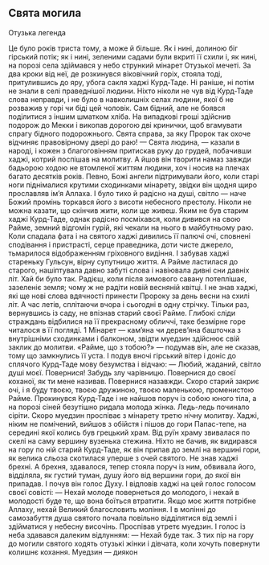 ## Свята могила

Отузька легенда

Це було років триста тому, а може й більше. Як і нині, долиною біг гірський потік; як і нині, зеленими садами були вкриті її схили і, як нині, на порозі села здіймався у небо стрункий мінарет Отузької мечеті. За два кроки від неї, де розкинувся віковічний горіх, стояла тоді, притулившись до яру, убога сакля хаджі Курд-Таде. Ні раніше, ні потім не знали в селі праведнішої людини. Ніхто ніколи не чув від Курд-Таде слова неправди, і не було в навколишніх селах людини, якої б не розважив у горі чи біді цей чоловік. Сам бідний, але не боявся поділитися з іншим шматком хліба. На випадкові гроші здійснив подорож до Мекки і викопав дорогою дві кринички, щоб вгамувати спрагу бідного подорожнього. Свята справа, за яку Пророк так охоче відчиняє правовірному двері до раю!
— Свята людина, — казали в народі, і кожен з благоговінням притискав руку до грудей, побачивши хаджі, котрий поспішав на молитву.
А йшов він творити намаз завжди бадьорою ходою не втомленої життям людини, хоч і носив на плечах багато десятків років. Певно, Божі ангели підтримували його, коли старі ноги піднімалися крутими сходинками мінарету, звідки він щодня щиро прославляв ім’я Аллаха. І було тихо й радісно на душі, світло — наче Божий промінь торкався його з висоти небесного престолу.
Ніколи не можна казати, що скінчив жити, коли ще живеш. Яким не був старим хаджі Курд-Таде, однак радісно посміхався, коли дивився на свою Райме, земний відгомін гурій, які чекали на нього в майбутньому раю. Коли спадала фата і на святого хаджі дивились її палючі очі, сповнені сподівання і пристрасті, серце праведника, доти чисте джерело, тьмарилося відображенням гріховного видіння. І забував хаджі стареньку Гульсун, вірну супутницю життя. А Райме ластилася до старого, нашіптувала давно забуті слова і навіювала дивні сни давніх літ.
Хай би було так. Радієш, коли після зимового савану потеплішає, зазеленіє земля; чому ж не радіти новій весняній квітці. І не знав хаджі, які ще нові слова вдячності принести Пророку за день весни на схилі літ. А час летів, сплітаючи вчора і сьогодні в одну стрічку.
Тільки раз, вернувшись із саду, не впізнав старий своєї Райме. Глибокі сліди страждань відбилися на її прекрасному обличчі, таке безмірне горе читалося в її погляді.
1 Мінарет — кам’яна чи дерев’яна башточка з внутрішніми сходинками і балконом, звідти муедзин здійснює свій заклик до молитви. «Райме, що з тобою?» — подумав він, але не сказав, тому що замкнулись її уста.
І подув вночі гірський вітер і доніс до сплячого Курд-Таде мову безумства і відчаю:
— Любий, жаданий, світло душі моєї. Повернися! Забудь злу чарівницю. Повернися до своєї коханої, як ти мене називав. Повернися назавжди. Скоро старий закриє очі, і я буду твоєю, твоєю дружиною, твоєю маленькою, променистою Райме.
Прокинувся Курд-Таде і не найшов поруч із собою юного тіла, а на порозі сіней безутішно ридала молода жінка.
Ледь-ледь починало сіріти. Скоро муедзин проспіває з мінарету третю нічну молитву. Хаджі, ніким не помічений, вийшов з обійстя і пішов до гори Папас-тепе, на середині якої колись був грецький храм. Від руїн храму звивалася по скелі на саму вершину вузенька стежина. Ніхто не бачив, як видирався на гору по ній старий Курд-Таде, як він припав до землі на вершині гори, як велика сльоза скотилася уперше з очей святого.
Не знав хаджі брехні. А брехня, здавалося, тепер стояла поруч із ним, обвивала його, відділяла, як густий туман, душу його від вершини гори, до якої він припадав.
І почув він голос Духу. І відповів хаджі на цей голос голосом своєї совісті:
— Нехай молоде повернеться до молодого, і нехай в молодості буде те, що вона боїться втратити. Якщо моє життя потрібне Аллаху, нехай Великий благословить моління.
І в молінні до самозабуття душа святого почала повільно відділятися від землі і здійматися у небесну височінь.
Проспівав утретє муедзин. І голос із неба здавався далеким відлунням:
— Нехай буде так.
З тих пір на гору до могили святого ходять отузькі жінки і дівчата, коли хочуть повернути колишнє кохання.
Муедзин — диякон 
